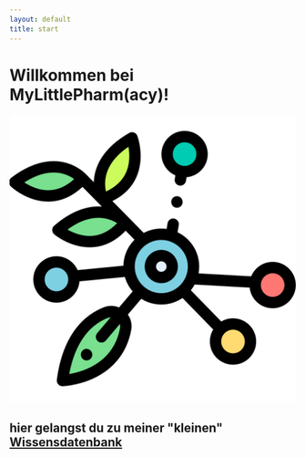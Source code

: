 ```yaml
---
layout: default
title: start
---
```


# Willkommen bei MyLittlePharm(acy)!

![logo](img/logo-512x512.png) 

## hier gelangst du zu meiner "kleinen" [Wissensdatenbank](wissen/)
